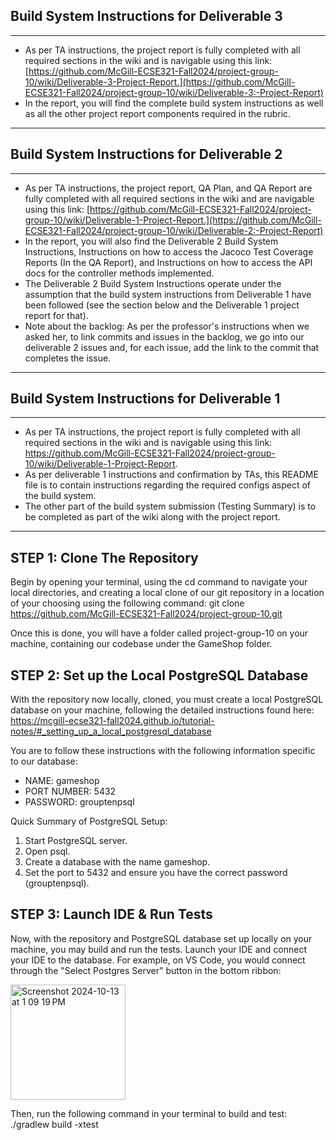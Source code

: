 Build System Instructions for Deliverable 3
--------
------------------------------------------------------------------------------------------------------------------------------------------------------------------------
* As per TA instructions, the project report is fully completed with all required sections in the wiki and is navigable using this link: [https://github.com/McGill-ECSE321-Fall2024/project-group-10/wiki/Deliverable-3-Project-Report.](https://github.com/McGill-ECSE321-Fall2024/project-group-10/wiki/Deliverable-3:-Project-Report)
* In the report, you will find the complete build system instructions as well as all the other project report components required in the rubric.
------------------------------------------------------------------------------------------------------------------------------------------------------------------------



Build System Instructions for Deliverable 2
--------
------------------------------------------------------------------------------------------------------------------------------------------------------------------------
* As per TA instructions, the project report, QA Plan, and QA Report are fully completed with all required sections in the wiki and are navigable using this link: [https://github.com/McGill-ECSE321-Fall2024/project-group-10/wiki/Deliverable-1-Project-Report.](https://github.com/McGill-ECSE321-Fall2024/project-group-10/wiki/Deliverable-2:-Project-Report)
* In the report, you will also find the Deliverable 2 Build System Instructions, Instructions on how to access the Jacoco Test Coverage Reports (In the QA Report), and Instructions on how to access the API docs for the controller methods implemented.
* The Deliverable 2 Build System Instructions operate under the assumption that the build system instructions from Deliverable 1 have been followed (see the section below and the Deliverable 1 project report for that).
* Note about the backlog: As per the professor's instructions when we asked her, to link commits and issues in the backlog, we go into our deliverable 2 issues and, for each issue, add the link to the commit that completes the issue.
------------------------------------------------------------------------------------------------------------------------------------------------------------------------



Build System Instructions for Deliverable 1
--------

------------------------------------------------------------------------------------------------------------------------------------------------------------------------
* As per TA instructions, the project report is fully completed with all required sections in the wiki and is navigable using this link: https://github.com/McGill-ECSE321-Fall2024/project-group-10/wiki/Deliverable-1-Project-Report.
* As per deliverable 1 instructions and confirmation by TAs, this README file is to contain instructions regarding the required configs aspect of the build system.
* The other part of the build system submission (Testing Summary) is to be completed as part of the wiki along with the project report.
------------------------------------------------------------------------------------------------------------------------------------------------------------------------

STEP 1: Clone The Repository
--------
Begin by opening your terminal, using the cd command to navigate your local directories, and creating a local clone of our git repository in a location of your choosing using the following command:
git clone https://github.com/McGill-ECSE321-Fall2024/project-group-10.git

Once this is done, you will have a folder called project-group-10 on your machine, containing our codebase under the GameShop folder.


STEP 2: Set up the Local PostgreSQL Database
--------

With the repository now locally, cloned, you must create a local PostgreSQL database on your machine, 
following the detailed instructions found here: https://mcgill-ecse321-fall2024.github.io/tutorial-notes/#_setting_up_a_local_postgresql_database

You are to follow these instructions with the following information specific to our database:
- NAME: gameshop
- PORT NUMBER: 5432
- PASSWORD: grouptenpsql


Quick Summary of PostgreSQL Setup:
1. Start PostgreSQL server.
2. Open psql.
3. Create a database with the name gameshop.
4. Set the port to 5432 and ensure you have the correct password (grouptenpsql).

STEP 3: Launch IDE & Run Tests
--------
Now, with the repository and PostgreSQL database set up locally on your machine, you may build and run the tests.
Launch your IDE and connect your IDE to the database. For example, on VS Code, you would connect through the "Select Postgres Server" button in the bottom ribbon:

<img width="184" alt="Screenshot 2024-10-13 at 1 09 19 PM" src="https://github.com/user-attachments/assets/a94c06a4-a278-4775-aae0-bf973ba3e82b">


Then, run the following command in your terminal to build and test: ./gradlew build -xtest
